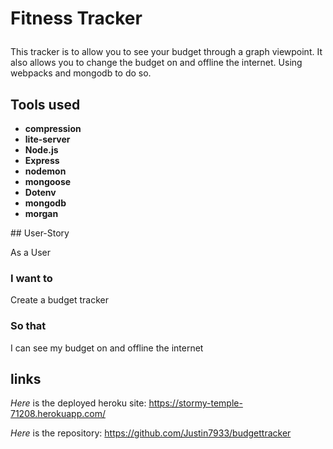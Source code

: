 # Fitness Tracker<p>
This tracker is to allow you to see your budget through a graph viewpoint. It also allows you to change the budget on and offline the internet. Using webpacks and mongodb to do so.<p>
## Tools used 
  <ul>
    <li><strong>compression</strong></li>
    <li><strong>lite-server</strong></li>
    <li><strong>Node.js</strong></li>
    <li><strong>Express</strong></li>
    <li><strong>nodemon</strong></li>
    <li><strong>mongoose</strong></li>
    <li><strong>Dotenv</strong></li>
    <li><strong>mongodb</strong></li>
    <li><strong>morgan</strong></li>
</ul><p>
## User-Story <p>
As a User

### I want to
  Create a budget tracker

### So that 
I can see my budget on and offline the internet

## links 
*Here* is the deployed heroku site: https://stormy-temple-71208.herokuapp.com/<p>
*Here* is the repository: https://github.com/Justin7933/budgettracker<p>
